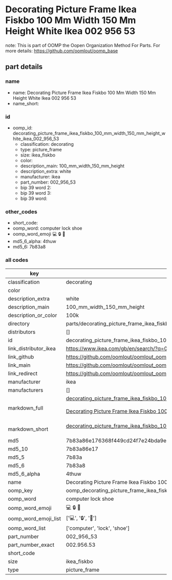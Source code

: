 # Decorating Picture Frame Ikea Fiskbo 100 Mm Width 150 Mm Height White Ikea 002 956 53  

note: This is part of OOMP the Oopen Organization Method For Parts. For more details: https://github.com/oomlout/oomp_base

##  part details
  







### name
* name: Decorating Picture Frame Ikea Fiskbo 100 Mm Width 150 Mm Height White Ikea 002 956 53
* name_short: 
### id
* oomp_id: decorating_picture_frame_ikea_fiskbo_100_mm_width_150_mm_height_white_ikea_002_956_53
  * classification: decorating
  * type: picture_frame
  * size: ikea_fiskbo
  * color: 
  * description_main: 100_mm_width_150_mm_height
  * description_extra: white
  * manufacturer: ikea
  * part_number: 002_956_53
  * bip 39 word 2: 
  * bip 39 word 3: 
  * bip 39 word: 

### other_codes
* short_code: 
* oomp_word: computer lock shoe
* oomp_word_emoji :computer: :lock: :shoe:
* md5_6_alpha: 4thuw
* md5_6: 7b83a8









### all codes 
| key | value |  
| --- | --- |  
| classification | decorating |  
| color |  |  
| description_extra | white |  
| description_main | 100_mm_width_150_mm_height |  
| description_or_color | 100k |  
| directory | parts/decorating_picture_frame_ikea_fiskbo_100_mm_width_150_mm_height_white_ikea_002_956_53 |  
| distributors | [] |  
| id | decorating_picture_frame_ikea_fiskbo_100_mm_width_150_mm_height_white_ikea_002_956_53 |  
| link_distributor_ikea | https://www.ikea.com/gb/en/search/?q=002.956.53 |  
| link_github | https://github.com/oomlout/oomlout_oomp_version_1_messy/tree/main/parts/decorating_picture_frame_ikea_fiskbo_100_mm_width_150_mm_height_white_ikea_002_956_53 |  
| link_main | https://github.com/oomlout/oomlout_oomp_version_1_messy/tree/main/parts/decorating_picture_frame_ikea_fiskbo_100_mm_width_150_mm_height_white_ikea_002_956_53 |  
| link_redirect | https://github.com/oomlout/oomlout_oomp_version_1_messy/tree/main/parts/decorating_picture_frame_ikea_fiskbo_100_mm_width_150_mm_height_white_ikea_002_956_53 |  
| manufacturer | ikea |  
| manufacturers | [] |  
| markdown_full | [decorating_picture_frame_ikea_fiskbo_100_mm_width_150_mm_height_white_ikea_002_956_53](none)<br>[](none)<br>[Decorating Picture Frame Ikea Fiskbo 100 Mm Width 150 Mm Height White Ikea 002 956 53](none)<br><br> |  
| markdown_short | [decorating_picture_frame_ikea_fiskbo_100_mm_width_150_mm_height_white_ikea_002_956_53](none)<br><br> |  
| md5 | 7b83a86e176368f449cd24f7e24bda9e |  
| md5_10 | 7b83a86e17 |  
| md5_5 | 7b83a |  
| md5_6 | 7b83a8 |  
| md5_6_alpha | 4thuw |  
| name | Decorating Picture Frame Ikea Fiskbo 100 Mm Width 150 Mm Height White Ikea 002 956 53 |  
| oomp_key | oomp_decorating_picture_frame_ikea_fiskbo_100_mm_width_150_mm_height_white_ikea_002_956_53 |  
| oomp_word | computer lock shoe |  
| oomp_word_emoji | :computer: :lock: :shoe: |  
| oomp_word_emoji_list | [':computer:', ':lock:', ':shoe:'] |  
| oomp_word_list | ['computer', 'lock', 'shoe'] |  
| part_number | 002_956_53 |  
| part_number_exact | 002.956.53 |  
| short_code |  |  
| size | ikea_fiskbo |  
| type | picture_frame |  
